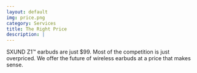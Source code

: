 ```yaml
---
layout: default
img: price.png
category: Services
title: The Right Price
description: |
---
```

SXUND Z1™ earbuds are just $99. Most of the competition is just overpriced. We offer the future of wireless earbuds at a price that makes sense.